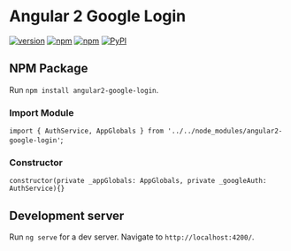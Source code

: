 # Angular 2 Google Login

[![version](https://img.shields.io/badge/version-v1.0.6-orange.svg)]()
[![npm](https://img.shields.io/npm/v/npm.svg)]()
[![npm](https://img.shields.io/npm/l/express.svg)]()
[![PyPI](https://img.shields.io/badge/status-stable-brightgreen.svg)]()

## NPM Package
Run `npm install angular2-google-login`.

### Import Module 
`import { AuthService, AppGlobals } from '../../node_modules/angular2-google-login'`;

### Constructor 
`constructor(private _appGlobals: AppGlobals, private _googleAuth: AuthService){}`

## Development server
Run `ng serve` for a dev server. Navigate to `http://localhost:4200/`.
